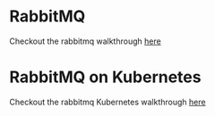 # RabbitMQ

Checkout the rabbitmq walkthrough [here](./config/readme.md)

# RabbitMQ on Kubernetes

Checkout the rabbitmq Kubernetes walkthrough [here](./kubernetes/readme.md)
